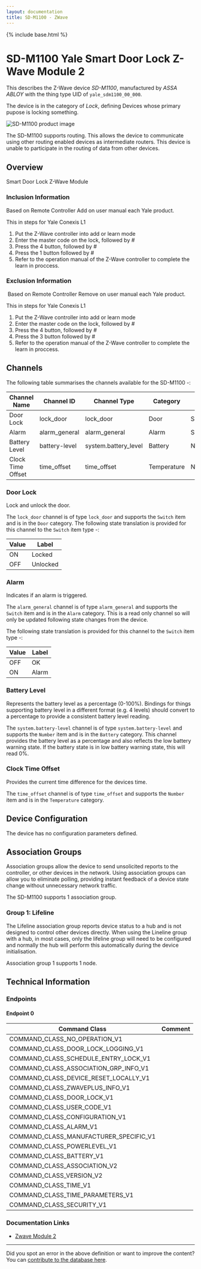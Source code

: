 ```yaml
---
layout: documentation
title: SD-M1100 - ZWave
---
```


{% include base.html %}

# SD-M1100 Yale Smart Door Lock Z-Wave Module 2
This describes the Z-Wave device *SD-M1100*, manufactured by *ASSA ABLOY* with the thing type UID of ```yale_sdm1100_00_000```.

The device is in the category of *Lock*, defining Devices whose primary pupose is locking something.

![SD-M1100 product image](https://www.cd-jackson.com/zwave_device_uploads/1141/1141_default.jpg)


The SD-M1100 supports routing. This allows the device to communicate using other routing enabled devices as intermediate routers.  This device is unable to participate in the routing of data from other devices.

## Overview

Smart Door Lock Z-Wave Module

### Inclusion Information

Based on Remote Controller Add on user manual each Yale product.

This in steps for Yale Conexis L1

  1. Put the Z-Wave controller into add or learn mode
  2. Enter the master code on the lock, followed by #
  3. Press the 4 button, followed by #
  4. Press the 1 button followed by #
  5. Refer to the operation manual of the Z-Wave controller to complete the learn in proccess.

### Exclusion Information

 Based on Remote Controller Remove on user manual each Yale product.

This in steps for Yale Conexis L1

  1. Put the Z-Wave controller into add or learn mode
  2. Enter the master code on the lock, followed by #
  3. Press the 4 button, followed by #
  4. Press the 3 button followed by #
  5. Refer to the operation manual of the Z-Wave controller to complete the learn in proccess.

## Channels

The following table summarises the channels available for the SD-M1100 -:

| Channel Name | Channel ID | Channel Type | Category | Item Type |
|--------------|------------|--------------|----------|-----------|
| Door Lock | lock_door | lock_door | Door | Switch | 
| Alarm | alarm_general | alarm_general | Alarm | Switch | 
| Battery Level | battery-level | system.battery_level | Battery | Number |
| Clock Time Offset | time_offset | time_offset | Temperature | Number | 

### Door Lock
Lock and unlock the door.

The ```lock_door``` channel is of type ```lock_door``` and supports the ```Switch``` item and is in the ```Door``` category.
The following state translation is provided for this channel to the ```Switch``` item type -:

| Value | Label     |
|-------|-----------|
| ON | Locked |
| OFF | Unlocked |

### Alarm
Indicates if an alarm is triggered.

The ```alarm_general``` channel is of type ```alarm_general``` and supports the ```Switch``` item and is in the ```Alarm``` category. This is a read only channel so will only be updated following state changes from the device.

The following state translation is provided for this channel to the ```Switch``` item type -:

| Value | Label     |
|-------|-----------|
| OFF | OK |
| ON | Alarm |

### Battery Level
Represents the battery level as a percentage (0-100%). Bindings for things supporting battery level in a different format (e.g. 4 levels) should convert to a percentage to provide a consistent battery level reading.

The ```system.battery-level``` channel is of type ```system.battery-level``` and supports the ```Number``` item and is in the ```Battery``` category.
This channel provides the battery level as a percentage and also reflects the low battery warning state. If the battery state is in low battery warning state, this will read 0%.
### Clock Time Offset
Provides the current time difference for the devices time.

The ```time_offset``` channel is of type ```time_offset``` and supports the ```Number``` item and is in the ```Temperature``` category.



## Device Configuration

The device has no configuration parameters defined.

## Association Groups

Association groups allow the device to send unsolicited reports to the controller, or other devices in the network. Using association groups can allow you to eliminate polling, providing instant feedback of a device state change without unnecessary network traffic.

The SD-M1100 supports 1 association group.

### Group 1: Lifeline

The Lifeline association group reports device status to a hub and is not designed to control other devices directly. When using the Lineline group with a hub, in most cases, only the lifeline group will need to be configured and normally the hub will perform this automatically during the device initialisation.

Association group 1 supports 1 node.

## Technical Information

### Endpoints

#### Endpoint 0

| Command Class | Comment |
|---------------|---------|
| COMMAND_CLASS_NO_OPERATION_V1| |
| COMMAND_CLASS_DOOR_LOCK_LOGGING_V1| |
| COMMAND_CLASS_SCHEDULE_ENTRY_LOCK_V1| |
| COMMAND_CLASS_ASSOCIATION_GRP_INFO_V1| |
| COMMAND_CLASS_DEVICE_RESET_LOCALLY_V1| |
| COMMAND_CLASS_ZWAVEPLUS_INFO_V1| |
| COMMAND_CLASS_DOOR_LOCK_V1| |
| COMMAND_CLASS_USER_CODE_V1| |
| COMMAND_CLASS_CONFIGURATION_V1| |
| COMMAND_CLASS_ALARM_V1| |
| COMMAND_CLASS_MANUFACTURER_SPECIFIC_V1| |
| COMMAND_CLASS_POWERLEVEL_V1| |
| COMMAND_CLASS_BATTERY_V1| |
| COMMAND_CLASS_ASSOCIATION_V2| |
| COMMAND_CLASS_VERSION_V2| |
| COMMAND_CLASS_TIME_V1| |
| COMMAND_CLASS_TIME_PARAMETERS_V1| |
| COMMAND_CLASS_SECURITY_V1| |

### Documentation Links

* [Zwave Module 2](https://www.cd-jackson.com/zwave_device_uploads/1141/Zwave-Module-2.pdf)

---

Did you spot an error in the above definition or want to improve the content?
You can [contribute to the database here](http://www.cd-jackson.com/index.php/zwave/zwave-device-database/zwave-device-list/devicesummary/1141).
